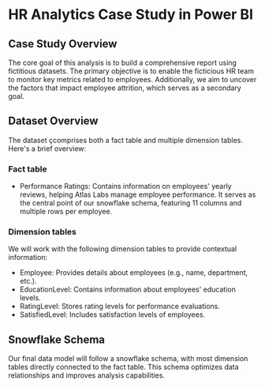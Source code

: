 # HR Analytics Case Study in Power BI

## Case Study Overview
The core goal of this analysis is to build a comprehensive report using fictitious datasets. The primary objective is to enable the ficticious HR team to monitor key metrics related to employees. Additionally, we aim to uncover the factors that impact employee attrition, which serves as a secondary goal.

## Dataset Overview
The dataset çcomprises both a fact table and multiple dimension tables. Here's a brief overview:

### Fact table
- Performance Ratings: Contains information on employees' yearly reviews, helping Atlas Labs manage employee performance. It serves as the central point of our snowflake schema, featuring 11 columns and multiple rows per employee.

### Dimension tables
We will work with the following dimension tables to provide contextual information:
- Employee: Provides details about employees (e.g., name, department, etc.).
- EducationLevel: Contains information about employees' education levels.
- RatingLevel: Stores rating levels for performance evaluations.
- SatisfiedLevel: Includes satisfaction levels of employees.

## Snowflake Schema
Our final data model will follow a snowflake schema, with most dimension tables directly connected to the fact table. This schema optimizes data relationships and improves analysis capabilities.


